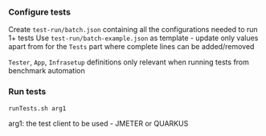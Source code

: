 ### Configure tests
Create `test-run/batch.json` containing all the configurations needed to run 1+ tests
Use `test-run/batch-example.json` as template - update only values apart from for the `Tests` part where complete lines can be added/removed 

`Tester`, `App`, `Infrasetup` definitions only relevant when running tests from benchmark automation

### Run tests
```
runTests.sh arg1
```
arg1: the test client to be used - JMETER or QUARKUS